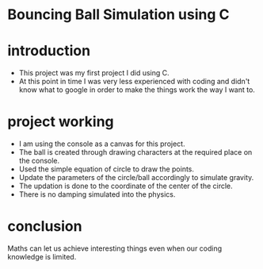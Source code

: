 # Bouncing Ball Simulation using C

# introduction
- This project was my first project I did using C.
- At this point in time I was very less experienced with coding and didn't know what to google in order to make the things work the way I want to.

# project working
- I am using the console as a canvas for this project.
- The ball is created through drawing characters at the required place on the console.
- Used the simple equation of circle to draw the points.
- Update the parameters of the circle/ball accordingly to simulate gravity.
- The updation is done to the coordinate of the center of the circle.
- There is no damping simulated into the physics.

# conclusion
Maths can let us achieve interesting things even when our coding knowledge is limited.
